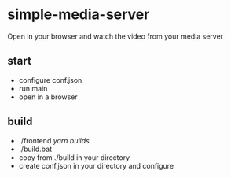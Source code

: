 # simple-media-server
Open in your browser and watch the video from your media server

## start

- configure conf.json
- run main
- open in a browser

## build

- ./frontend *yarn builds*
- ./build.bat
- copy from ./build in your directory
- create conf.json in your directory and configure
